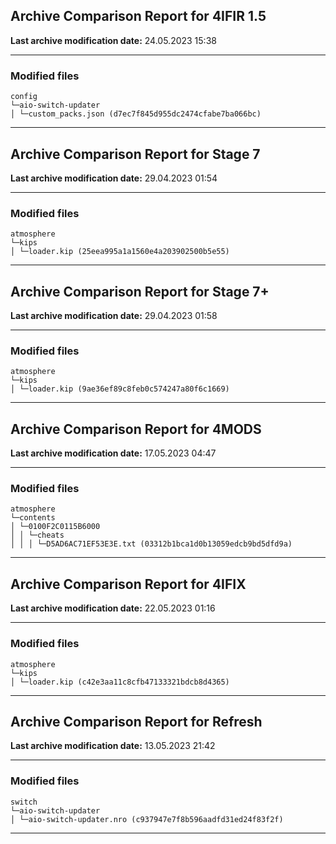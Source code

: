 <h2>Archive Comparison Report for <b>4IFIR 1.5</b></h2><b>Last archive modification date:</b> 24.05.2023 15:38<hr>

<h3>Modified files</h3>
<code>config
└─aio-switch-updater
│ └─custom_packs.json (d7ec7f845d955dc2474cfabe7ba066bc)
</code>
<hr>

<h2>Archive Comparison Report for <b>Stage 7</b></h2><b>Last archive modification date:</b> 29.04.2023 01:54<hr>

<h3>Modified files</h3>
<code>atmosphere
└─kips
│ └─loader.kip (25eea995a1a1560e4a203902500b5e55)
</code>
<hr>

<h2>Archive Comparison Report for <b>Stage 7+</b></h2><b>Last archive modification date:</b> 29.04.2023 01:58<hr>

<h3>Modified files</h3>
<code>atmosphere
└─kips
│ └─loader.kip (9ae36ef89c8feb0c574247a80f6c1669)
</code>
<hr>

<h2>Archive Comparison Report for <b>4MODS</b></h2><b>Last archive modification date:</b> 17.05.2023 04:47<hr>

<h3>Modified files</h3>
<code>atmosphere
└─contents
│ └─0100F2C0115B6000
│ │ └─cheats
│ │ │ └─D5AD6AC71EF53E3E.txt (03312b1bca1d0b13059edcb9bd5dfd9a)
</code>
<hr>

<h2>Archive Comparison Report for <b>4IFIX</b></h2><b>Last archive modification date:</b> 22.05.2023 01:16<hr>

<h3>Modified files</h3>
<code>atmosphere
└─kips
│ └─loader.kip (c42e3aa11c8cfb47133321bdcb8d4365)
</code>
<hr>

<h2>Archive Comparison Report for <b>Refresh</b></h2><b>Last archive modification date:</b> 13.05.2023 21:42<hr>

<h3>Modified files</h3>
<code>switch
└─aio-switch-updater
│ └─aio-switch-updater.nro (c937947e7f8b596aadfd31ed24f83f2f)
</code>
<hr>

